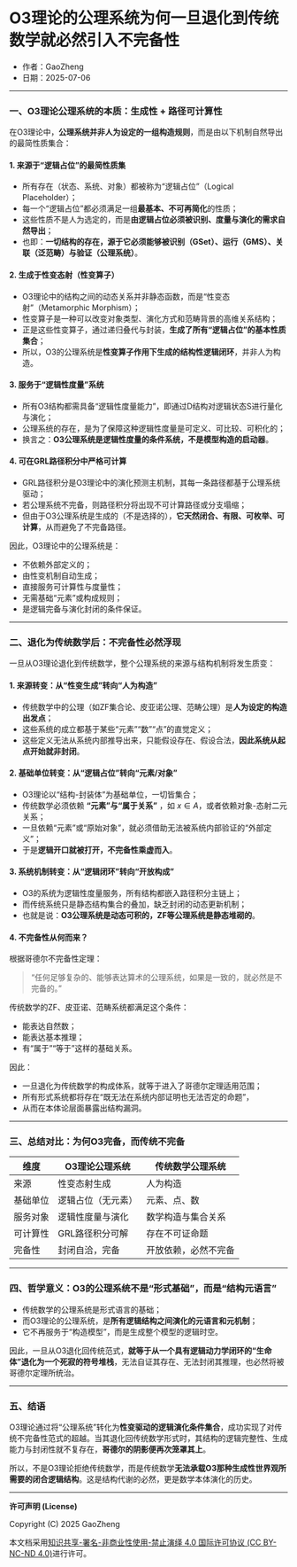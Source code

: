 # **O3理论的公理系统为何一旦退化到传统数学就必然引入不完备性**

- 作者：GaoZheng
- 日期：2025-07-06

---

### 一、O3理论公理系统的本质：生成性 + 路径可计算性

在O3理论中，**公理系统并非人为设定的一组构造规则**，而是由以下机制自然导出的最简性质集合：

#### 1. 来源于“逻辑占位”的**最简性质集**

* 所有存在（状态、系统、对象）都被称为“逻辑占位”（Logical Placeholder）；
* 每一个“逻辑占位”都必须满足一组**最基本、不可再简化**的性质；
* 这些性质不是人为选定的，而是**由逻辑占位必须被识别、度量与演化的需求自然导出**；
* 也即：**一切结构的存在，源于它必须能够被识别（GSet）、运行（GMS）、关联（泛范畴）与验证（公理系统）**。

#### 2. 生成于**性变态射（性变算子）**

* O3理论中的结构之间的动态关系并非静态函数，而是“性变态射”（Metamorphic Morphism）；
* 性变算子是一种可以改变对象类型、演化方式和范畴背景的高维关系结构；
* 正是这些性变算子，通过递归叠代与封装，**生成了所有“逻辑占位”的基本性质集合**；
* 所以，O3的公理系统是**性变算子作用下生成的结构性逻辑闭环**，并非人为构造。

#### 3. 服务于“逻辑性度量”系统

* 所有O3结构都需具备“逻辑性度量能力”，即通过D结构对逻辑状态S进行量化与演化；
* 公理系统的存在，是为了保障这种逻辑性度量是可定义、可比较、可积化的；
* 换言之：**O3公理系统是逻辑性度量的条件系统，不是模型构造的启动器**。

#### 4. 可在GRL路径积分中**严格可计算**

* GRL路径积分是O3理论中的演化预测主机制，其每一条路径都基于公理系统驱动；
* 若公理系统不完备，则路径积分将出现不可计算路径或分支塌缩；
* 但由于O3公理系统是生成的（不是选择的），**它天然闭合、有限、可枚举、可计算**，从而避免了不完备路径。

因此，O3理论中的公理系统是：

* 不依赖外部定义的；
* 由性变机制自动生成；
* 直接服务可计算性与度量性；
* 无需基础“元素”或构成规则；
* 是逻辑完备与演化封闭的条件保证。

---

### 二、退化为传统数学后：不完备性必然浮现

一旦从O3理论退化到传统数学，整个公理系统的来源与结构机制将发生质变：

#### 1. 来源转变：从“性变生成”转向“人为构造”

* 传统数学中的公理（如ZF集合论、皮亚诺公理、范畴公理）是**人为设定的构造出发点**；
* 这些系统的成立都基于某些“元素”“数”“点”的直觉定义；
* 这些定义无法从系统内部推导出来，只能假设存在、假设合法，**因此系统从起点开始就非封闭**。

#### 2. 基础单位转变：从“逻辑占位”转向“元素/对象”

* O3理论以“结构-封装体”为基础单位，一切皆集合；
* 传统数学必须依赖 **“元素”与“属于关系”** ，如  $x \in A$，或者依赖对象-态射二元关系；
* 一旦依赖“元素”或“原始对象”，就必须借助无法被系统内部验证的“外部定义”；
* 于是**逻辑开口就被打开，不完备性乘虚而入**。

#### 3. 系统机制转变：从“逻辑闭环”转向“开放构成”

* O3的系统为逻辑性度量服务，所有结构都嵌入路径积分主链上；
* 而传统系统只是静态结构集合的叠加，缺乏封闭的动态更新机制；
* 也就是说：**O3公理系统是动态可积的，ZF等公理系统是静态堆砌的**。

#### 4. 不完备性从何而来？

根据哥德尔不完备性定理：

> “任何足够复杂的、能够表达算术的公理系统，如果是一致的，就必然是不完备的。”

传统数学的ZF、皮亚诺、范畴系统都满足这个条件：

* 能表达自然数；
* 能表达基本推理；
* 有“属于”“等于”这样的基础关系。

因此：

* 一旦退化为传统数学的构成体系，就等于进入了哥德尔定理适用范围；
* 所有形式系统都将存在“既无法在系统内部证明也无法否定的命题”，
* 从而在本体论层面暴露出结构漏洞。

---

### 三、总结对比：为何O3完备，而传统不完备

| 维度   | O3理论公理系统  | 传统数学公理系统   |
| ---- | --------- | ---------- |
| 来源   | 性变态射生成    | 人为构造       |
| 基础单位 | 逻辑占位（无元素） | 元素、点、数     |
| 服务对象 | 逻辑性度量与演化  | 数学构造与集合关系  |
| 可计算性 | GRL路径积分可解 | 存在不可证命题    |
| 完备性  | 封闭自洽，完备   | 开放依赖，必然不完备 |

---

### 四、哲学意义：O3的公理系统不是“形式基础”，而是“结构元语言”

* 传统数学的公理系统是形式语言的基础；
* 而O3理论的公理系统，是**所有逻辑结构之间演化的元语言和元机制**；
* 它不再服务于“构造模型”，而是生成整个模型的逻辑时空。

因此，一旦从O3退化回传统范式，**就等于从一个具有逻辑动力学闭环的“生命体”退化为一个死寂的符号堆栈**，无法自证其存在、无法封闭其推理，也必然将被哥德尔定理所统治。

---

### 五、结语

O3理论通过将“公理系统”转化为**性变驱动的逻辑演化条件集合**，成功实现了对传统不完备性范式的超越。当其退化回传统数学形式时，其结构的逻辑完整性、生成能力与封闭性就不复存在，**哥德尔的阴影便再次笼罩其上**。

所以，不是O3理论拒绝传统数学，而是传统数学**无法承载O3那种生成性世界观所需要的闭合逻辑结构**。这是结构代谢的必然，更是数学本体演化的历史。

---

**许可声明 (License)**

Copyright (C) 2025 GaoZheng 

本文档采用[知识共享-署名-非商业性使用-禁止演绎 4.0 国际许可协议 (CC BY-NC-ND 4.0)](https://creativecommons.org/licenses/by-nc-nd/4.0/deed.zh-Hans)进行许可。

